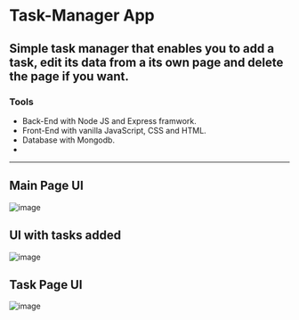# Task-Manager App
## Simple task manager that enables you to add a task, edit its data from a its own page and delete the page if you want.
### Tools 
- Back-End with Node JS and Express framwork.
- Front-End with vanilla JavaScript, CSS and HTML.
- Database with Mongodb.
- 
<hr> 

## Main Page UI
![image](https://user-images.githubusercontent.com/94763036/198716498-80818c14-f616-46d3-918f-f7642e83112d.png)

## UI with tasks added
![image](https://user-images.githubusercontent.com/94763036/198716975-4d16ad1e-01b9-40f1-95e4-7a325a9bd4d9.png)

## Task Page UI
![image](https://user-images.githubusercontent.com/94763036/198717214-af264ba0-b11d-4565-9e1b-bd3ea289c91a.png)


